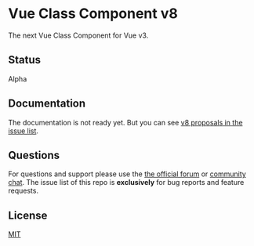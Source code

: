 # Vue Class Component v8

The next Vue Class Component for Vue v3.

## Status

Alpha

## Documentation

The documentation is not ready yet. But you can see [v8 proposals in the issue list](https://github.com/vuejs/vue-class-component/issues?q=is%3Aopen+is%3Aissue+label%3Av8).

## Questions

For questions and support please use the [the official forum](http://forum.vuejs.org) or [community chat](https://chat.vuejs.org/). The issue list of this repo is **exclusively** for bug reports and feature requests.

## License

[MIT](http://opensource.org/licenses/MIT)
